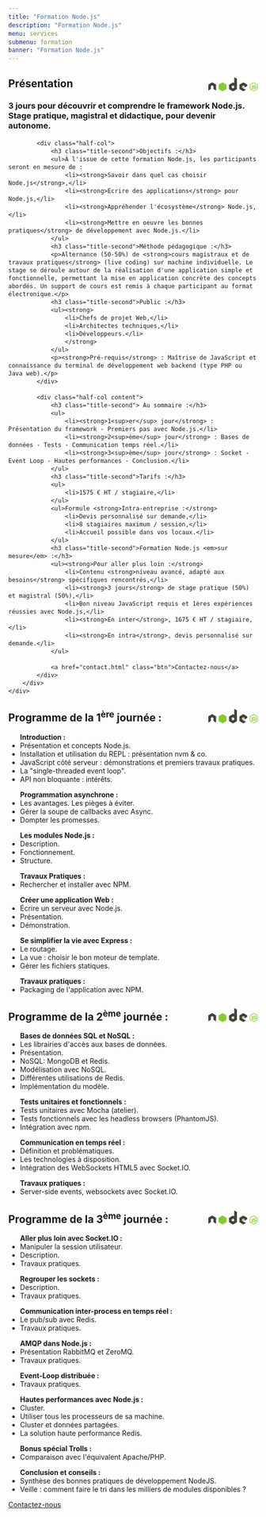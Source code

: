```yaml
---
title: "Formation Node.js"
description: "Formation Node.js"
menu: services
submenu: formation
banner: "Formation Node.js"
---
```

<div class="section-title">
	<div class="wrap cf">
		<div class="inner">
			<h2>
				<img src="img/logo-nodejs.svg" alt="Node.js" style="width:100px;float:right;">
				Présentation
			</h2>
		</div>
	</div>
</div>

<section class="section">
	<div class="wrap cf">
		<div class="inner half-cols">
			<h3 class="title-second">3 jours pour découvrir et comprendre le framework Node.js.<br>Stage pratique, magistral et didactique, pour devenir autonome.</h3>

			<div class="half-col">
				<h3 class="title-second">Objectifs :</h3>
				<ul>À l'issue de cette formation Node.js, les participants seront en mesure de :
					<li><strong>Savoir dans quel cas choisir Node.js</strong>,</li>
					<li><strong>Ecrire des applications</strong> pour Node.js,</li>
					<li><strong>Appréhender l'écosystème</strong> Node.js,</li>
					<li><strong>Mettre en oeuvre les bonnes pratiques</strong> de développement avec Node.js.</li>
				</ul>
				<h3 class="title-second">Méthode pédagogique :</h3>
				<p>Alternance (50-50%) de <strong>cours magistraux et de travaux pratiques</strong> (live coding) sur machine individuelle. Le stage se déroule autour de la réalisation d'une application simple et fonctionnelle, permettant la mise en application concrète des concepts abordés. Un support de cours est remis à chaque participant au format électronique.</p>
				<h3 class="title-second">Public :</h3>
				<ul><strong>
					<li>Chefs de projet Web,</li>
					<li>Architectes techniques,</li>
					<li>Développeurs.</li>
					</strong>
				</ul>
				<p><strong>Pré-requis</strong> : Maîtrise de JavaScript et connaissance du terminal de développement web backend (type PHP ou Java web).</p>
			</div>

			<div class="half-col content">
				<h3 class="title-second"> Au sommaire :</h3>
				<ul>
					<li><strong>1<sup>er</sup> jour</strong> : Présentation du framework - Premiers pas avec Node.js.</li>
					<li><strong>2<sup>ème</sup> jour</strong> : Bases de données - Tests - Communication temps réel.</li>
					<li><strong>3<sup>ème</sup> jour</strong> : Socket - Event Loop - Hautes performances - Conclusion.</li>
				</ul>
				<h3 class="title-second">Tarifs :</h3>
				<ul>
					<li>1575 € HT / stagiaire,</li>
				</ul>
				<ul>Formule <strong>Intra-entreprise :</strong>
					<li>Devis personnalisé sur demande,</li>
					<li>8 stagiaires maximum / session,</li>
					<li>Accueil possible dans vos locaux.</li>
				</ul>
				<h3 class="title-second">Formation Node.js <em>sur mesure</em> :</h3>
				<ul><strong>Pour aller plus loin :</strong>
					<li>Contenu <strong>niveau avancé, adapté aux besoins</strong> spécifiques rencontrés,</li>
					<li><strong>3 jours</strong> de stage pratique (50%) et magistral (50%),</li>
					<li>Bon niveau JavaScript requis et 1ères expériences réussies avec Node.js,</li>
					<li><strong>En inter</strong>, 1675 € HT / stagiaire,</li>
					<li><strong>En intra</strong>, devis personnalisé sur demande.</li>
				</ul>

				<a href="contact.html" class="btn">Contactez-nous</a>
			</div>
		</div>
	</div>
</section>

<div class="section-title">
	<div class="wrap cf">
		<div class="inner">
			<h2>
				<img src="img/logo-nodejs.svg" alt="Node.js" style="width:100px;float:right;">
				Programme de la 1<sup>ère</sup> journée :
			</h2>
		</div>
	</div>
</div>
<section class="section">
	<div class="wrap cf">
		<div class="inner half-cols">
			<div class="half-col content">
				<ul><strong>Introduction :</strong>
					<li>Présentation et concepts Node.js.</li>
					<li>Installation et utilisation du REPL : présentation nvm & co.</li>
					<li>JavaScript côté serveur : démonstrations et premiers travaux pratiques.</li>
					<li>La "single-threaded event loop".</li>
					<li>API non bloquante : intérêts.</li>
				</ul>
				<ul><strong>Programmation asynchrone :</strong>
					<li>Les avantages. Les pièges à éviter.</li>
					<li>Gérer la soupe de callbacks avec Async.</li>
					<li>Dompter les promesses.</li>
				</ul>
				<ul><strong>Les modules Node.js :</strong>
					<li>Description.</li>
					<li>Fonctionnement.</li>
					<li>Structure.</li>
				</ul>
			</div>
			<div class="half-col content">
				<ul><strong>Travaux Pratiques :</strong>
					<li>Rechercher et installer avec NPM.</li>
				</ul>
				<ul><strong>Créer une application Web :</strong>
					<li>Écrire un serveur avec Node.js.</li>
					<li>Présentation.</li>
					<li>Démonstration.</li>
				</ul>
				<ul><strong>Se simplifier la vie avec Express :</strong>
					<li>Le routage.</li>
					<li>La vue : choisir le bon moteur de template.</li>
					<li>Gérer les fichiers statiques.</li>
				</ul>
				<ul><strong>Travaux pratiques :</strong>
					<li>Packaging de l'application avec NPM.</li>
				</ul>
			</div>
		</div>
	</div>
</section>

<div class="section-title">
	<div class="wrap cf">
		<div class="inner">
			<h2>
				<img src="img/logo-nodejs.svg" alt="Node.js" style="width:100px;float:right;">
				Programme de la 2<sup>ème</sup> journée :
			</h2>
		</div>
	</div>
</div>
<section class="section">
	<div class="wrap cf">
		<div class="inner half-cols">
			<div class="half-col content">
				<ul><strong>Bases de données SQL et NoSQL :</strong>
					<li>Les librairies d'accès aux bases de données.</li>
					<li>Présentation.</li>
					<li>NoSQL: MongoDB et Redis.</li>
					<li>Modélisation avec NoSQL.</li>
					<li>Différentes utilisations de Redis.</li>
					<li>Implémentation du modèle.</li>
				</ul>
				<ul><strong>Tests unitaires et fonctionnels :</strong>
					<li>Tests unitaires avec Mocha (atelier).</li>
					<li>Tests fonctionnels avec les headless browsers (PhantomJS).</li>
					<li>Intégration avec npm.</li>
				</ul>
			</div>
			<div class="half-col content">
				<ul><strong>Communication en temps réel :</strong>
					<li>Définition et problématiques.</li>
					<li>Les technologies à disposition.</li>
					<li>Intégration des WebSockets HTML5 avec Socket.IO.</li>
				</ul>
				<ul><strong>Travaux pratiques :</strong>
					<li>Server-side events, websockets avec Socket.IO.</li>
				</ul>
			</div>
		</div>
	</div>
</section>

<div class="section-title">
	<div class="wrap cf">
		<div class="inner">
			<h2>
				<img src="img/logo-nodejs.svg" alt="Node.js" style="width:100px;float:right;">
				Programme de la 3<sup>ème</sup> journée :
			</h2>
		</div>
	</div>
</div>

<section class="section">
	<div class="wrap cf">
		<div class="inner half-cols">
			<div class="half-col content">
				<ul><strong>Aller plus loin avec Socket.IO :</strong>
					<li>Manipuler la session utilisateur.</li>
					<li>Description.</li>
					<li>Travaux pratiques.</li>
				</ul>
				<ul><strong>Regrouper les sockets :</strong>
					<li>Description.</li>
					<li>Travaux pratiques.</li>
				</ul>
				<ul><strong>Communication inter-process en temps réel :</strong>
					<li>Le pub/sub avec Redis.</li>
					<li>Travaux pratiques.</li>
				</ul>
				<ul><strong>AMQP dans Node.js :</strong>
					<li>Présentation RabbitMQ et ZeroMQ.</li>
					<li>Travaux pratiques.</li>
				</ul>
				<ul><strong>Event-Loop distribuée :</strong>
					<li>Travaux pratiques.</li>
				</ul>
			</div>
			<div class="half-col content">
				<ul><strong>Hautes performances avec Node.js :</strong>
					<li>Cluster.</li>
					<li>Utiliser tous les processeurs de sa machine.</li>
					<li>Cluster et données partagées.</li>
					<li>La solution haute performance Redis.</li>
				</ul>
				<ul><strong>Bonus spécial Trolls :</strong>
					<li>Comparaison avec l'équivalent Apache/PHP.</li>
				</ul>
				<ul><strong>Conclusion et conseils :</strong>
					<li>Synthèse des bonnes pratiques de développement NodeJS.</li>
					<li>Veille : comment faire le tri dans les milliers de modules disponibles ?</li>
				</ul>
				<a href="contact.html" class="btn">Contactez-nous</a>
			</div>
		</div>
	</div>
</section>
